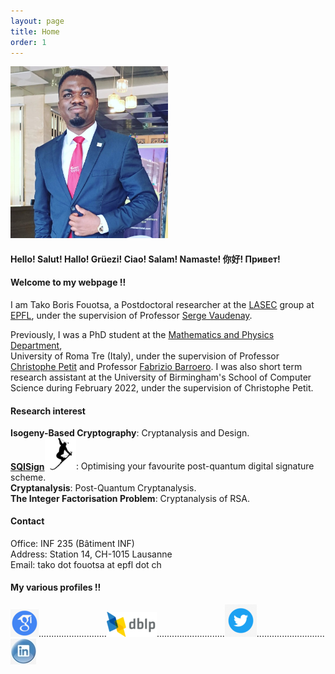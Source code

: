 ```yaml
---
layout: page
title: Home
order: 1
---
```


<img src="https://github.com/BorisFouotsa/BorisFouotsa.github.io/blob/main/pictures/Pic.jpg?raw=true" alt="" width="50%" height="50%">

#### Hello!  Salut!  Hallo!  Grüezi!   Ciao!   Salam!   Namaste!   你好!   Привет!


#### Welcome to my webpage !!

I am Tako Boris Fouotsa, a Postdoctoral researcher at the [LASEC](https://lasec.epfl.ch) group at [EPFL](https://www.epfl.ch/en/), under the supervision of Professor [Serge Vaudenay](https://people.epfl.ch/serge.vaudenay).

Previously, I was a PhD student at the
[Mathematics and Physics Department](https://matematicafisica.uniroma3.it),\
University of Roma Tre (Italy), under the supervision of Professor [Christophe Petit](http://homepages.ulb.ac.be/~chripeti/index.html) and Professor [Fabrizio Barroero](https://sites.google.com/site/barroerofabrizio/Home). 
I was also short term research assistant at the University of Birmingham's School of Computer Science during February 2022, under the supervision of Christophe Petit.

#### Research interest

**Isogeny-Based Cryptography**: Cryptanalysis and Design.\
**[SQISign<img src="https://github.com/BorisFouotsa/BorisFouotsa.github.io/blob/main/pictures/577bf104.png?raw=true" alt="" width="10%" height="10%">](https://sqisign.org)**: Optimising your favourite post-quantum digital signature scheme.\
**Cryptanalysis**: Post-Quantum Cryptanalysis.\
**The Integer Factorisation Problem**: Cryptanalysis of RSA.


#### Contact
Office: INF 235 (Bâtiment INF)\
Address: Station 14, CH-1015 Lausanne\
Email: tako dot fouotsa at epfl dot ch



#### My various profiles !!

[![scholar](https://github.com/BorisFouotsa/BorisFouotsa.github.io/blob/main/pictures/scholar.png?raw=true)](https://scholar.google.com/citations?hl=en&user=BY8zt_QAAAAJ)...........................[![dblp](https://github.com/BorisFouotsa/BorisFouotsa.github.io/blob/main/pictures/dblp.png?raw=true)](https://dblp.org/pid/289/2242.html)...........................[![twitter](https://github.com/BorisFouotsa/BorisFouotsa.github.io/blob/main/pictures/twitter.png?raw=true)](https://twitter.com/FouotsaB)...........................[![linkedin](https://github.com/BorisFouotsa/BorisFouotsa.github.io/blob/main/pictures/linkedin.jpg?raw=true)](https://www.linkedin.com/in/tako-boris-fouotsa-799737118/)

